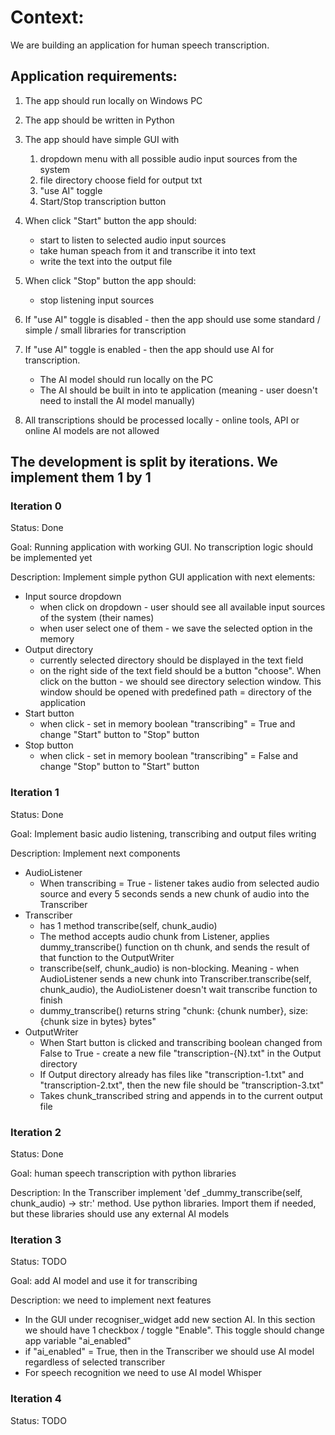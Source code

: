 # Context:
We are building an application for human speech transcription.
## Application requirements:
1) The app should run locally on Windows PC
2) The app should be written in Python
3) The app should have simple GUI with
   1) dropdown menu with all possible audio input sources from the system
   2) file directory choose field for output txt 
   3) "use AI" toggle
   4) Start/Stop transcription button

4) When click "Start" button the app should:
   - start to listen to selected audio input sources
   - take human speach from it and transcribe it into text 
   - write the text into the output file
5) When click "Stop" button the app should:
   - stop listening input sources

6) If "use AI" toggle is disabled - then the app should use some standard / simple / small libraries for transcription
7) If "use AI" toggle is enabled - then the app should use AI for transcription.
   - The AI model should run locally on the PC
   - The AI should be built in into te application (meaning - user doesn't need to install the AI model manually)
8) All transcriptions should be processed locally - online tools, API or online AI models are not allowed

## The development is split by iterations. We implement them 1 by 1

### Iteration 0
Status: Done

Goal: Running application with working GUI. No transcription logic should be implemented yet

Description: Implement simple python GUI application with next elements:

- Input source dropdown
  - when click on dropdown - user should see all available input sources of the system (their names)
  - when user select one of them - we save the selected option in the memory
- Output directory
  - currently selected directory should be displayed in the text field
  - on the right side of the text field should be a button "choose". When click on the button - we should see directory selection window. 
This window should be opened with predefined path = directory of the application
- Start button
  - when click - set in memory boolean "transcribing" = True and change "Start" button to "Stop" button
- Stop button
  - when click - set in memory boolean "transcribing" = False and change "Stop" button to "Start" button

### Iteration 1
Status: Done

Goal: Implement basic audio listening, transcribing and output files writing

Description: Implement next components

- AudioListener
  - When transcribing = True - listener takes audio from selected audio source and every 5 seconds sends a new chunk of audio into the Transcriber
- Transcriber
  - has 1 method transcribe(self, chunk_audio)
  - The method accepts audio chunk from Listener, applies dummy_transcribe() function on th chunk, and sends the result of that function to the OutputWriter
  - transcribe(self, chunk_audio) is non-blocking. Meaning - when AudioListener sends a new chunk into Transcriber.transcribe(self, chunk_audio),
the AudioListener doesn't wait transcribe function to finish
  - dummy_transcribe() returns string "chunk: {chunk number}, size: {chunk size in bytes} bytes"
- OutputWriter
  - When Start button is clicked and transcribing boolean changed from False to True - create a new file "transcription-{N}.txt" in the Output directory
  - If Output directory already has files like "transcription-1.txt" and "transcription-2.txt", then the new file should be "transcription-3.txt"
  - Takes chunk_transcribed string and appends in to the current output file

### Iteration 2
Status: Done

Goal: human speech transcription with python libraries

Description: In the Transcriber implement 'def _dummy_transcribe(self, chunk_audio) -> str:' method. Use python libraries.
Import them if needed, but these libraries should use any external AI models

### Iteration 3
Status: TODO

Goal: add AI model and use  it for transcribing

Description: we need to implement next features

- In the GUI under recogniser_widget add new section AI. In this section we should have 1 checkbox / toggle "Enable". This toggle should change app variable "ai_enabled"
- if "ai_enabled" = True, then in the Transcriber we should use AI model regardless of selected transcriber
- For speech recognition we need to use AI model Whisper 

### Iteration 4
Status: TODO
